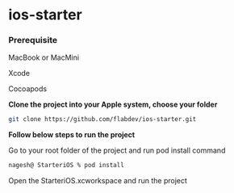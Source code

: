 # ios-starter

### Prerequisite

MacBook or MacMini

Xcode  

Cocoapods 

**Clone the project into your Apple system, choose your folder**

```bash
git clone https://github.com/flabdev/ios-starter.git
```

**Follow below steps to run the project**

Go to your root folder of the project and run pod install command 

```bash
nagesh@ StarteriOS % pod install
```

Open the StarteriOS.xcworkspace and run the project 


